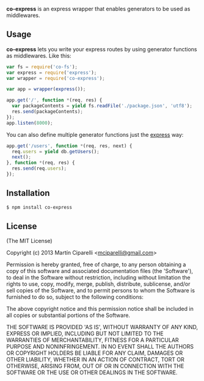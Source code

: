 **co-express** is an express wrapper that enables generators to be used as middlewares.

## Usage

**co-express** lets you write your express routes by using generator functions as middlewares.
Like this:

```js
var fs = require('co-fs');
var express = require('express');
var wrapper = require('co-express');

var app = wrapper(express());

app.get('/', function *(req, res) {
  var packageContents = yield fs.readFile('./package.json', 'utf8');
  res.send(packageContents);
});
app.listen(8000);
```

You can also define multiple generator functions just the [express](https://github.com/visionmedia/express) way:

```js
app.get('/users', function *(req, res, next) {
  req.users = yield db.getUsers();
  next();
}, function *(req, res) {
  res.send(req.users);
});
```

## Installation

```bash
$ npm install co-express
```

## License 

(The MIT License)

Copyright (c) 2013 Martín Ciparelli &lt;mciparelli@gmail.com&gt;

Permission is hereby granted, free of charge, to any person obtaining
a copy of this software and associated documentation files (the
'Software'), to deal in the Software without restriction, including
without limitation the rights to use, copy, modify, merge, publish,
distribute, sublicense, and/or sell copies of the Software, and to
permit persons to whom the Software is furnished to do so, subject to
the following conditions:

The above copyright notice and this permission notice shall be
included in all copies or substantial portions of the Software.

THE SOFTWARE IS PROVIDED 'AS IS', WITHOUT WARRANTY OF ANY KIND,
EXPRESS OR IMPLIED, INCLUDING BUT NOT LIMITED TO THE WARRANTIES OF
MERCHANTABILITY, FITNESS FOR A PARTICULAR PURPOSE AND NONINFRINGEMENT.
IN NO EVENT SHALL THE AUTHORS OR COPYRIGHT HOLDERS BE LIABLE FOR ANY
CLAIM, DAMAGES OR OTHER LIABILITY, WHETHER IN AN ACTION OF CONTRACT,
TORT OR OTHERWISE, ARISING FROM, OUT OF OR IN CONNECTION WITH THE
SOFTWARE OR THE USE OR OTHER DEALINGS IN THE SOFTWARE.
